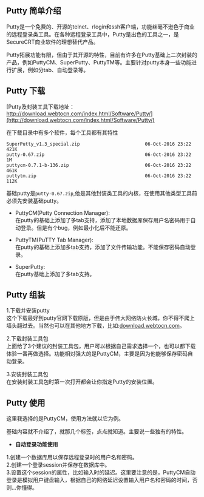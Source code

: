 <!--
author: vinnyzhao 
date: 2016-10-7
title: Putty组装及使用 
tags:  tools,ssh
category: tools 
status: publish
summary: Putty是Windows上远程登录的工具，支持常用的SSH和Telnet登录，是开源免费的软件。  
-->
## Putty 简单介绍
Putty是一个免费的、开源的telnet、rlogin和ssh客户端，功能丝毫不逊色于商业的远程登录类工具。在各种远程登录工具中，Putty是出色的工具之一，是SecureCRT商业软件的理想替代产品。

Putty拓展功能有限，但由于其开源的特性，目前有许多在Putty基础上二次封装的产品，例如PuttyCM、SuperPutty、PuttyTM等。主要针对putty本身一些功能进行扩展，例如分tab、自动登录等。


## Putty 下载

[Putty及封装工具下载地址：http://download.webtocn.com/index.html/Software/Putty/](http://download.webtocn.com/index.html/Software/Putty/)

在下载目录中有多个软件，每个工具都有其特性
```
SuperPutty_v1.3_special.zip                        06-Oct-2016 23:22    421K
putty-0.67.zip                                     06-Oct-2016 23:22      1M
puttycm-0.7.1-b-136.zip                            06-Oct-2016 23:22    461K
puttytm.zip                                        06-Oct-2016 23:22    112K
```
基础putty是`putty-0.67.zip`,他是其他封装类工具的内核，在使用其他类型工具前必须先安装基础putty。

- PuttyCM(Putty Connection Manager):    
在putty的基础上添加了多tab支持，添加了本地数据库保存用户名密码用于自动登录。但是有个bug，例如最小化后不能还原。

- PuttyTM(PuTTY Tab Manager):    
在putty的基础上添加多tab支持，添加了文件传输功能。不能保存密码自动登录。

- SuperPutty:    
在putty基础上添加了多tab支持。

## Putty 组装

1.下载并安装putty    
这个下载最好到putty官网下载原版，但是由于伟大网络防火长城，你不得不爬上墙头翻过去。当然也可以在其他地方下载，比如:[download.webtocn.com](http://download.webtocn.com)。

2.下载封装工具包    
上面给了3个建议的封装工具包，用户可以根据自己需求选择一个，也可以都下载体验一番再做选择。功能相对强大的是PuttyCM，主要是因为他能够保存密码自动登录。

3.安装封装工具包   
在安装封装工具包时第一次打开都会让你指定Putty的安装位置。

## Putty 使用
这里我选择的是PuttyCM，使用方法就以它为例。

基础内容就不介绍了，就那几个标签，点点就知道。主要说一些独有的特性。

- **自动登录功能使用**    

1.创建一个数据库用以保存远程登录时的用户名和密码。     
2.创建一个登录session并保存在数据库中。     
3.设置这个session的属性，比如输入时的延迟。这里要注意的是，PuttyCM自动登录是模拟用户键盘输入，根据自己的网络延迟设置输入用户名和密码的时间，否则...你懂得。    


